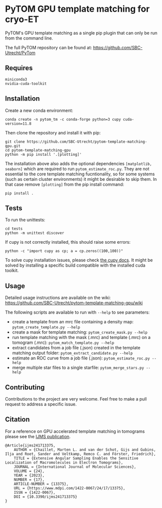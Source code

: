 # PyTOM GPU template matching for cryo-ET
PyTOM's GPU template matching as a single pip plugin that can only be run from the command line.

The full PyTOM repository can be found at: https://github.com/SBC-Utrecht/PyTom

## Requires

```
miniconda3
nvidia-cuda-toolkit
```

## Installation

Create a new conda environment:

```commandline
conda create -n pytom_tm -c conda-forge python=3 cupy cuda-version=11.8
```

Then clone the repository and install it with pip: 

```commandline
git clone https://github.com/SBC-Utrecht/pytom-template-matching-gpu.git
cd pytom-template-matching-gpu
python -m pip install '.[plotting]'
```

The installation above also adds the optional dependencies `[matplotlib, seaborn]` which are required to run `pytom_estimate_roc.py`. They are not essential to the core template matching fucntionality, so for some systems (such as certain cluster environments) it might be desirable to skip them. In that case remove `[plotting]` from the pip install command:

```commandline
pip install .
```

## Tests

To run the unittests:

```commandline
cd tests
python -m unittest discover
```

If cupy is not correctly installed, this should raise some errors:

```commandline
python -c "import cupy as cp; a = cp.zeros((100,100))"
```

To solve cupy installation issues, please check 
[the cupy docs](https://docs.cupy.dev/en/stable/install.html#installing-cupy). It might be solved by installing a 
specific build compatible with the installed cuda toolkit.   

## Usage

Detailed usage instructions are available on the wiki: https://github.com/SBC-Utrecht/pytom-template-matching-gpu/wiki

The following scripts are available to run with `--help` to see parameters:

- create a template from an mrc file containing a density map: `pytom_create_template.py --help`
- create a mask for template matching: `pytom_create_mask.py --help`
- run template matching with the mask (.mrc) and template (.mrc) on a tomogram (.mrc): `pytom_match_template.py --help`
- extract candidates from a job file (.json) created in the template matching output folder: `pytom_extract_candidate.py --help`
- estimate an ROC curve from a job file (.json): `pytom_estimate_roc.py --help`
- merge multiple star files to a single starfile: `pytom_merge_stars.py --help`

## Contributing

Contributions to the project are very welcome. Feel free to make a pull request to address a specific issue.

## Citation

For a reference on GPU accelerated template matching in tomograms please see the [IJMS publication](https://www.mdpi.com/1422-0067/24/17/13375).


```
@Article{ijms241713375,
    AUTHOR = {Chaillet, Marten L. and van der Schot, Gijs and Gubins, Ilja and Roet, Sander and Veltkamp, Remco C. and Förster, Friedrich},
    TITLE = {Extensive Angular Sampling Enables the Sensitive Localization of Macromolecules in Electron Tomograms},
    JOURNAL = {International Journal of Molecular Sciences},
    VOLUME = {24},
    YEAR = {2023},
    NUMBER = {17},
    ARTICLE-NUMBER = {13375},
    URL = {https://www.mdpi.com/1422-0067/24/17/13375},
    ISSN = {1422-0067},
    DOI = {10.3390/ijms241713375}
}
```
